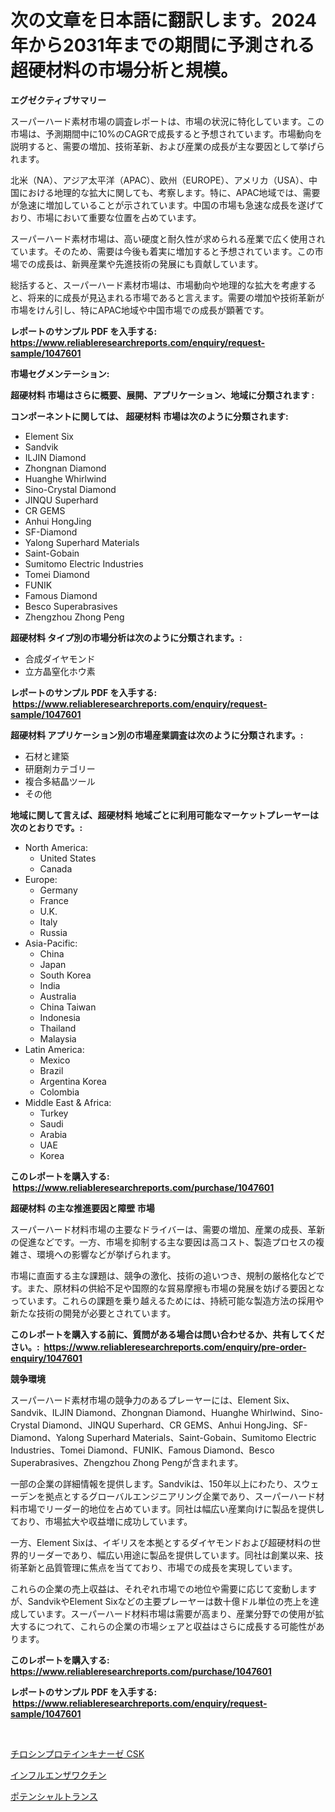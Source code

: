 <p><h1>次の文章を日本語に翻訳します。2024年から2031年までの期間に予測される超硬材料の市場分析と規模。</h1></p><p><strong>エグゼクティブサマリー</strong></p>
<p><p>スーパーハード素材市場の調査レポートは、市場の状況に特化しています。この市場は、予測期間中に10%のCAGRで成長すると予想されています。市場動向を説明すると、需要の増加、技術革新、および産業の成長が主な要因として挙げられます。</p><p>北米（NA）、アジア太平洋（APAC）、欧州（EUROPE）、アメリカ（USA）、中国における地理的な拡大に関しても、考察します。特に、APAC地域では、需要が急速に増加していることが示されています。中国の市場も急速な成長を遂げており、市場において重要な位置を占めています。</p><p>スーパーハード素材市場は、高い硬度と耐久性が求められる産業で広く使用されています。そのため、需要は今後も着実に増加すると予想されています。この市場での成長は、新興産業や先進技術の発展にも貢献しています。</p><p>総括すると、スーパーハード素材市場は、市場動向や地理的な拡大を考慮すると、将来的に成長が見込まれる市場であると言えます。需要の増加や技術革新が市場をけん引し、特にAPAC地域や中国市場での成長が顕著です。</p></p>
<p><strong>レポートのサンプル PDF を入手する: <a href="https://www.reliableresearchreports.com/enquiry/request-sample/1047601">https://www.reliableresearchreports.com/enquiry/request-sample/1047601</a></strong></p>
<p><strong>市場セグメンテーション:</strong></p>
<p><strong> 超硬材料 市場はさらに概要、展開、アプリケーション、地域に分類されます :</strong></p>
<p><strong>コンポーネントに関しては、 超硬材料 市場は次のように分類されます: &nbsp;</strong></p>
<p><ul><li>Element Six</li><li>Sandvik</li><li>ILJIN Diamond</li><li>Zhongnan Diamond</li><li>Huanghe Whirlwind</li><li>Sino-Crystal Diamond</li><li>JINQU Superhard</li><li>CR GEMS</li><li>Anhui HongJing</li><li>SF-Diamond</li><li>Yalong Superhard Materials</li><li>Saint-Gobain</li><li>Sumitomo Electric Industries</li><li>Tomei Diamond</li><li>FUNIK</li><li>Famous Diamond</li><li>Besco Superabrasives</li><li>Zhengzhou Zhong Peng</li></ul></p>
<p><strong> 超硬材料 タイプ別の市場分析は次のように分類されます。:</strong></p>
<p><ul><li>合成ダイヤモンド</li><li>立方晶窒化ホウ素</li></ul></p>
<p><strong>レポートのサンプル PDF を入手する: &nbsp;<a href="https://www.reliableresearchreports.com/enquiry/request-sample/1047601">https://www.reliableresearchreports.com/enquiry/request-sample/1047601</a></strong></p>
<p><strong> 超硬材料 アプリケーション別の市場産業調査は次のように分類されます。:</strong></p>
<p><ul><li>石材と建築</li><li>研磨剤カテゴリー</li><li>複合多結晶ツール</li><li>その他</li></ul></p>
<p><strong>地域に関して言えば、超硬材料 地域ごとに利用可能なマーケットプレーヤーは次のとおりです。:</strong></p>
<p><ul>
    <li>
        North America:
        <ul>
            <li>United States</li>
            <li>Canada</li>
        </ul>
    </li>
    <li>
        Europe:
        <ul>
            <li>Germany</li>
            <li>France</li>
            <li>U.K.</li>
            <li>Italy</li>
            <li>Russia</li>
        </ul>
    </li>
    <li>
        Asia-Pacific:
        <ul>
            <li>China</li>
            <li>Japan</li>
            <li>South Korea</li>
            <li>India</li>
            <li>Australia</li>
            <li>China Taiwan</li>
            <li>Indonesia</li>
            <li>Thailand</li>
            <li>Malaysia</li>
        </ul>
    </li>
    <li>
        Latin America:
        <ul>
            <li>Mexico</li>
            <li>Brazil</li>
            <li>Argentina Korea</li>
            <li>Colombia</li>
        </ul>
    </li>
    <li>
        Middle East & Africa:
        <ul>
            <li>Turkey</li>
            <li>Saudi</li>
            <li>Arabia</li>
            <li>UAE</li>
            <li>Korea</li>
        </ul>
    </li>
    </ul></p>
<p><strong>このレポートを購入する: &nbsp;<a href="https://www.reliableresearchreports.com/purchase/1047601">https://www.reliableresearchreports.com/purchase/1047601</a></strong></p>
<p><strong>超硬材料 の主な推進要因と障壁 市場</strong></p>
<p><p>スーパーハード材料市場の主要なドライバーは、需要の増加、産業の成長、革新の促進などです。一方、市場を抑制する主な要因は高コスト、製造プロセスの複雑さ、環境への影響などが挙げられます。</p><p>市場に直面する主な課題は、競争の激化、技術の追いつき、規制の厳格化などです。また、原材料の供給不足や国際的な貿易摩擦も市場の発展を妨げる要因となっています。これらの課題を乗り越えるためには、持続可能な製造方法の採用や新たな技術の開発が必要とされています。</p></p>
<p><strong>このレポートを購入する前に、質問がある場合は問い合わせるか、共有してください。:&nbsp; <a href="https://www.reliableresearchreports.com/enquiry/pre-order-enquiry/1047601">https://www.reliableresearchreports.com/enquiry/pre-order-enquiry/1047601</a></strong></p>
<p><strong>競争環境</strong></p>
<p><p>スーパーハード素材市場の競争力のあるプレーヤーには、Element Six、Sandvik、ILJIN Diamond、Zhongnan Diamond、Huanghe Whirlwind、Sino-Crystal Diamond、JINQU Superhard、CR GEMS、Anhui HongJing、SF-Diamond、Yalong Superhard Materials、Saint-Gobain、Sumitomo Electric Industries、Tomei Diamond、FUNIK、Famous Diamond、Besco Superabrasives、Zhengzhou Zhong Pengが含まれます。</p><p>一部の企業の詳細情報を提供します。Sandvikは、150年以上にわたり、スウェーデンを拠点とするグローバルエンジニアリング企業であり、スーパーハード材料市場でリーダー的地位を占めています。同社は幅広い産業向けに製品を提供しており、市場拡大や収益増に成功しています。</p><p>一方、Element Sixは、イギリスを本拠とするダイヤモンドおよび超硬材料の世界的リーダーであり、幅広い用途に製品を提供しています。同社は創業以来、技術革新と品質管理に焦点を当てており、市場での成長を実現しています。</p><p>これらの企業の売上収益は、それぞれ市場での地位や需要に応じて変動しますが、SandvikやElement Sixなどの主要プレーヤーは数十億ドル単位の売上を達成しています。スーパーハード材料市場は需要が高まり、産業分野での使用が拡大するにつれて、これらの企業の市場シェアと収益はさらに成長する可能性があります。</p></p>
<p><strong>このレポートを購入する: &nbsp; <a href="https://www.reliableresearchreports.com/purchase/1047601">https://www.reliableresearchreports.com/purchase/1047601</a></strong></p>
<p><strong>レポートのサンプル PDF を入手する: &nbsp;<a href="https://www.reliableresearchreports.com/enquiry/request-sample/1047601">https://www.reliableresearchreports.com/enquiry/request-sample/1047601</a></strong><strong></strong></p>
<p>&nbsp;</p>
<p><p><a href="https://medium.com/@lindrup2/%E3%83%81%E3%83%AD%E3%82%B7%E3%83%B3%E3%81%9F%E3%82%93%E3%81%B1%E3%81%8F%E8%B3%AA%E3%82%AD%E3%83%8A%E3%83%BC%E3%82%BCcsk%E5%B8%82%E5%A0%B4-%E5%B8%82%E5%A0%B4cagr-%E5%B8%82%E5%A0%B4%E5%8B%95%E5%90%91-%E5%8F%8A%E3%81%B3%E6%88%90%E9%95%B7%E6%88%A6%E7%95%A5%E3%81%AB%E9%96%A2%E3%81%99%E3%82%8B%E7%9F%A5%E8%A6%8B-969878def594">チロシンプロテインキナーゼ CSK</a></p><p><a href="https://github.com/SarahFahey88/Market-Research-Report-List-1/blob/main/500321817260.md">インフルエンザワクチン</a></p><p><a href="https://medium.com/@chloeconn80/%E6%BD%9C%E5%9C%A8%E7%9A%84%E3%81%AA%E3%83%88%E3%83%A9%E3%83%B3%E3%82%B9%E3%83%95%E3%82%A9%E3%83%BC%E3%83%9E%E3%83%BC%E5%B8%82%E5%A0%B4-%E7%A8%AE%E9%A1%9E-%E7%94%A8%E9%80%94-%E5%9C%B0%E7%90%86%E3%81%AB%E3%82%88%E3%82%8B%E5%8C%85%E6%8B%AC%E7%9A%84%E3%81%AA%E8%A9%95%E4%BE%A1-9ec84119a217">ポテンシャルトランス</a></p></p>